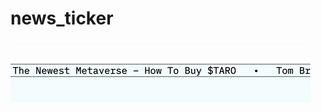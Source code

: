 # news_ticker

![video preview](https://github.com/apparatusone/news_ticker/blob/main/readme_img/ticker.gif?raw=true)
